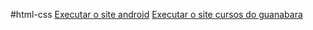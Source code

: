 #html-css
<a href="https://floweyyyy.github.io/Desafios/d010%20de%20vdd/pacote-projeto-d010%20(2)/android.html">Executar o site android</a>
<a href="Treino/treino01/index.html">Executar o site cursos do guanabara</a>